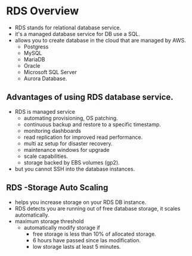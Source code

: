 # RDS Overview

- RDS stands for relational database service.
- it's a managed database service for DB use a SQL.
- allows you to create database in the cloud that are managed by AWS.
  - Postgress
  - MySQL
  - MariaDB
  - Oracle
  - Microsoft SQL Server
  - Aurora  Database.

## Advantages of using RDS database service.
- RDS is managed service
  - automating provisioning, OS patching.
  - continuous backup and restore to a specific timestamp.
  - monitoring dashboards
  - read replication for improved read performance.
  - multi az setup for disaster recovery.
  - maintenance windows for upgrade
  - scale capabilities.
  - storage backed by EBS volumes (gp2).
- but you cannot SSH into the database instances.

## RDS -Storage Auto Scaling
- helps you increase storage on your RDS DB instance.
- RDS detects you are running out of free database storage, it scales automatically.
- maximum storage threshold
  - automatically modify storage if
    - free storage is less than 10% of allocated storage.
    - 6 hours have passed since las modification.
    - low storage lasts at least 5 minutes.





